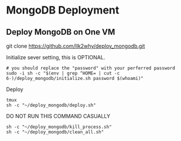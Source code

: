 # MongoDB Deployment
## Deploy MongoDB on One VM

git clone https://github.com/llk2why/deploy_mongodb.git

Initialize sever setting, this is OPTIONAL.

```shell
# you should replace the "password" with your perferred password
sudo -i sh -c "$(env | grep ^HOME= | cut -c 6-)/deploy_mongodb/initialize.sh password $(whoami)"
```
Deploy
```shell
tmux
sh -c "~/deploy_mongodb/deploy.sh"
```

DO NOT RUN THIS COMMAND CASUALLY
```shell
sh -c "~/deploy_mongodb/kill_process.sh"
sh -c "~/deploy_mongodb/clean_all.sh"
```